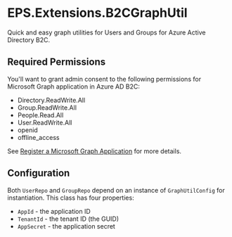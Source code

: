 # EPS.Extensions.B2CGraphUtil
Quick and easy graph utilities for Users and Groups for Azure Active Directory B2C.

## Required Permissions

You'll want to grant admin consent to the following permissions for Microsoft Graph application in Azure AD B2C:

- Directory.ReadWrite.All
- Group.ReadWrite.All
- People.Read.All
- User.ReadWrite.All
- openid
- offline_access

See [Register a Microsoft Graph Application](https://docs.microsoft.com/en-us/azure/active-directory-b2c/microsoft-graph-get-started?tabs=app-reg-ga) for more details.

## Configuration

Both `UserRepo` and `GroupRepo` depend on an instance of `GraphUtilConfig` for instantiation. This class has four properties:
- `AppId` - the application ID
- `TenantId` - the tenant ID (the GUID)
- `AppSecret` - the application secret
